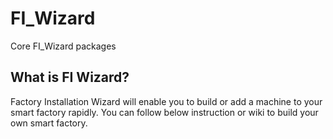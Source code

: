 # FI_Wizard
Core FI_Wizard packages

What is FI Wizard?
------------------
Factory Installation Wizard will enable you to build or add a machine to your smart factory rapidly.
You can follow below instruction or wiki to build your own smart factory.

